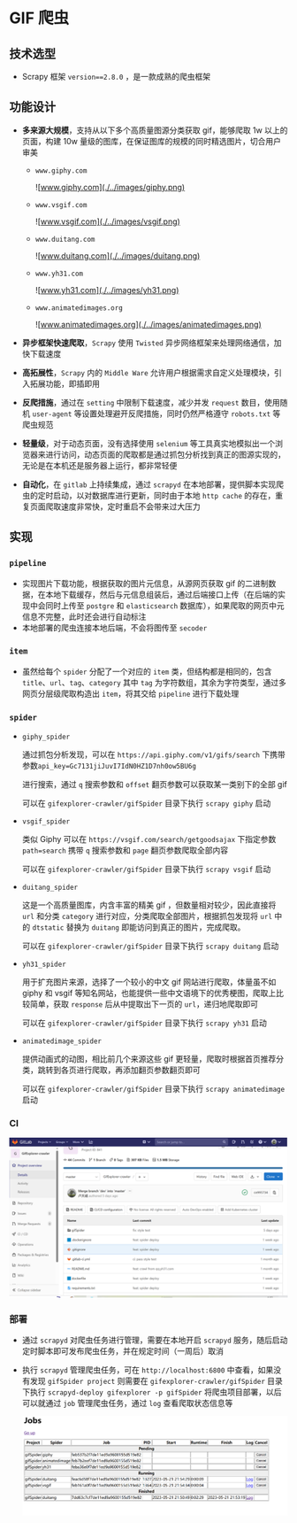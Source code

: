 # GIF 爬虫

## 技术选型

- Scrapy 框架 `version==2.8.0` ，是一款成熟的爬虫框架

## 功能设计

- **多来源大规模**，支持从以下多个高质量图源分类获取 gif，能够爬取 1w 以上的页面，构建 10w 量级的图库，在保证图库的规模的同时精选图片，切合用户审美

  - `www.giphy.com`

    ![www.giphy.com](./../images/giphy.png)

  - `www.vsgif.com`

    ![www.vsgif.com](./../images/vsgif.png)
  
  - `www.duitang.com`

    ![www.duitang.com](./../images/duitang.png)

  - `www.yh31.com`

    ![www.yh31.com](./../images/yh31.png)

  - `www.animatedimages.org`

    ![www.animatedimages.org](./../images/animatedimages.png)

- **异步框架快速爬取**，`Scrapy` 使用 `Twisted` 异步网络框架来处理网络通信，加快下载速度

- **高拓展性**，`Scrapy` 内的 `Middle Ware` 允许用户根据需求自定义处理模块，引入拓展功能，即插即用

- **反爬措施**，通过在 `setting` 中限制下载速度，减少并发 `request` 数目，使用随机 `user-agent` 等设置处理避开反爬措施，同时仍然严格遵守 `robots.txt` 等爬虫规范

- **轻量级**，对于动态页面，没有选择使用 `selenium` 等工具真实地模拟出一个浏览器来进行访问，动态页面的爬取都是通过抓包分析找到真正的图源实现的，无论是在本机还是服务器上运行，都非常轻便

- **自动化**，在 `gitlab` 上持续集成，通过 `scrapyd` 在本地部署，提供脚本实现爬虫的定时启动，以对数据库进行更新，同时由于本地 `http cache` 的存在，重复页面爬取速度非常快，定时重启不会带来过大压力

## 实现

### `pipeline`

- 实现图片下载功能，根据获取的图片元信息，从源网页获取 gif 的二进制数据，在本地下载缓存，然后与元信息组装后，通过后端接口上传（在后端的实现中会同时上传至 `postgre` 和 `elasticsearch` 数据库），如果爬取的网页中元信息不完整，此时还会进行自动标注
- 本地部署的爬虫连接本地后端，不会将图传至 `secoder`

### `item`

- 虽然给每个 `spider` 分配了一个对应的 `item` 类，但结构都是相同的，包含 `title`、`url`、`tag`、`category` 其中 `tag` 为字符数组，其余为字符类型，通过多网页分层级爬取构造出 `item`，将其交给 `pipeline` 进行下载处理

### `spider`

- `giphy_spider`

    通过抓包分析发现，可以在 `https://api.giphy.com/v1/gifs/search` 下携带参数`api_key=Gc7131jiJuvI7IdN0HZ1D7nh0ow5BU6g`

    进行搜索，通过 `q` 搜索参数和 `offset` 翻页参数可以获取某一类别下的全部 gif

    可以在 `gifexplorer-crawler/gifSpider` 目录下执行 `scrapy giphy` 启动

- `vsgif_spider`

    类似 Giphy 可以在 `https://vsgif.com/search/getgoodsajax` 下指定参数 `path=search` 携带 `q` 搜索参数和 `page` 翻页参数爬取全部内容

    可以在 `gifexplorer-crawler/gifSpider` 目录下执行 `scrapy vsgif` 启动

- `duitang_spider`

    这是一个高质量图库，内含丰富的精美 gif ，但数量相对较少，因此直接将 `url` 和分类 `category` 进行对应，分类爬取全部图片，根据抓包发现将 `url` 中的 `dtstatic` 替换为 `duitang` 即能访问到真正的图片，完成爬取。

    可以在 `gifexplorer-crawler/gifSpider` 目录下执行 `scrapy duitang` 启动

- `yh31_spider`

    用于扩充图片来源，选择了一个较小的中文 gif 网站进行爬取，体量虽不如 giphy 和 vsgif 等知名网站，也能提供一些中文语境下的优秀梗图，爬取上比较简单，获取 `response` 后从中提取出下一页的 `url`，递归地爬取即可

    可以在 `gifexplorer-crawler/gifSpider` 目录下执行 `scrapy yh31` 启动

- `animatedimage_spider`

    提供动画式的动图，相比前几个来源这些 gif 更轻量，爬取时根据首页推荐分类，跳转到各页进行爬取，再添加翻页参数翻页即可

    可以在 `gifexplorer-crawler/gifSpider` 目录下执行 `scrapy animatedimage` 启动

### CI

![CI](./../images/CI.png)

### 部署

- 通过 `scrapyd` 对爬虫任务进行管理，需要在本地开启 `scrapyd` 服务，随后启动定时脚本即可发布爬虫任务，并在规定时间（一周后）取消

- 执行 `scrapyd` 管理爬虫任务，可在 `http://localhost:6800` 中查看，如果没有发现 `gifSpider project` 则需要在 `gifexplorer-crawler/gifSpider` 目录下执行 `scrapyd-deploy gifexplorer -p gifSpider` 将爬虫项目部署，以后可以就通过 `job` 管理爬虫任务，通过 `log` 查看爬取状态信息等

    ![jobs](./../images/jobs.png)
